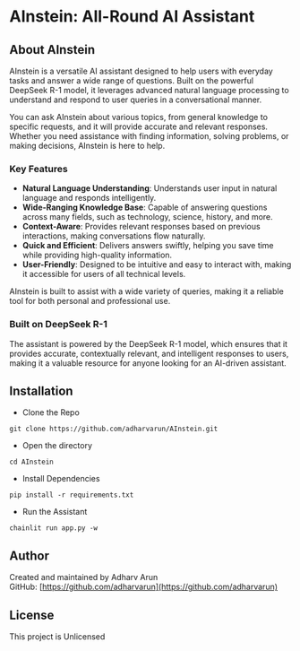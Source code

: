# AInstein: All-Round AI Assistant

## About AInstein

AInstein is a versatile AI assistant designed to help users with everyday tasks and answer a wide range of questions. Built on the powerful DeepSeek R-1 model, it leverages advanced natural language processing to understand and respond to user queries in a conversational manner.

You can ask AInstein about various topics, from general knowledge to specific requests, and it will provide accurate and relevant responses. Whether you need assistance with finding information, solving problems, or making decisions, AInstein is here to help.

### Key Features
- **Natural Language Understanding**: Understands user input in natural language and responds intelligently.
- **Wide-Ranging Knowledge Base**: Capable of answering questions across many fields, such as technology, science, history, and more.
- **Context-Aware**: Provides relevant responses based on previous interactions, making conversations flow naturally.
- **Quick and Efficient**: Delivers answers swiftly, helping you save time while providing high-quality information.
- **User-Friendly**: Designed to be intuitive and easy to interact with, making it accessible for users of all technical levels.

AInstein is built to assist with a wide variety of queries, making it a reliable tool for both personal and professional use.

### Built on DeepSeek R-1
The assistant is powered by the DeepSeek R-1 model, which ensures that it provides accurate, contextually relevant, and intelligent responses to users, making it a valuable resource for anyone looking for an AI-driven assistant.

## Installation
- Clone the Repo

```
git clone https://github.com/adharvarun/AInstein.git
```

- Open the directory

```
cd AInstein
```

- Install Dependencies

```
pip install -r requirements.txt
```

- Run the Assistant

```
chainlit run app.py -w
```

## Author
Created and maintained by Adharv Arun  
GitHub: [https://github.com/adharvarun](https://github.com/adharvarun)

## License
This project is Unlicensed
